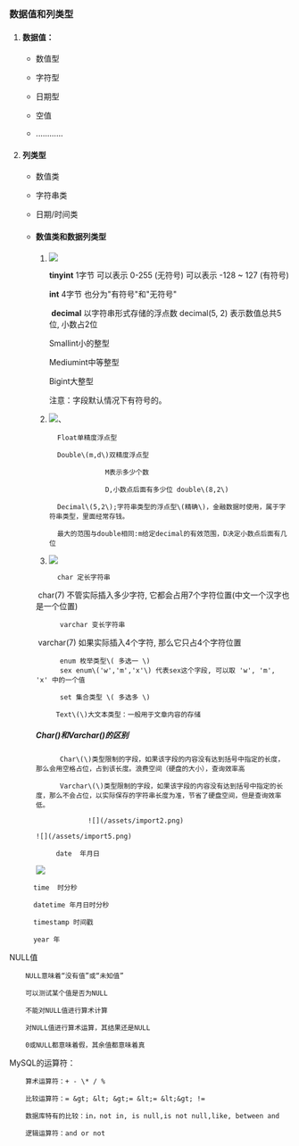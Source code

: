 ### 数据值和列类型

1. #### 数据值：

   * 数值型

   * 字符型

   * 日期型

   * 空值

   * ............
2. #### 列类型

   * 数值类

   * 字符串类

   * 日期/时间类

   * #### 数值类和数据列类型

     1. ![](file:///C:\Users\ADMINI~1\AppData\Local\Temp\msohtmlclip1\01\clip_image002.jpg)

        **tinyint** 1字节 可以表示 0-255 \(无符号\) 可以表示 -128 ~ 127 \(有符号\)

        **int** 4字节 也分为"有符号"和"无符号"

        ​​ **decimal** 以字符串形式存储的浮点数 decimal\(5, 2\) 表示数值总共5位, 小数占2位

        Smallint小的整型

        Mediumint中等整型

        Bigint大整型

        注意：字段默认情况下有符号的。

     2. ![](/assets/import.png)、

        ```
          Float单精度浮点型

          Double\(m,d\)双精度浮点型

                      M表示多少个数

                      D,小数点后面有多少位 double\(8,2\)

          Decimal\(5,2\);字符串类型的浮点型\(精确\)，金融数据时使用，属于字符串类型，里面经常存钱。

          最大的范围与double相同:m给定decimal的有效范围，D决定小数点后面有几位
        ```

     3. ![](/assets/import1.png)

        ```
          char 定长字符串
        ```

     ​          char\(7\) 不管实际插入多少字符, 它都会占用7个字符位置\(中文一个汉字也是一个位置\)

     ```
          ​ varchar 变长字符串
     ```

     ​          varchar\(7\) 如果实际插入4个字符, 那么它只占4个字符位置

     ```
           enum 枚举类型\( 多选一 \)  
          ​ sex enum\('w','m','x'\) 代表sex这个字段, 可以取 'w', 'm', 'x' 中的一个值

          ​ set 集合类型 \( 多选多 \)

          Text\(\)大文本类型：一般用于文章内容的存储
     ```

     ##### Char\(\)和Varchar\(\)的区别

     ```
           Char\(\)类型限制的字段，如果该字段的内容没有达到括号中指定的长度，那么会用空格占位，占到该长度。浪费空间（硬盘的大小），查询效率高

           Varchar\(\)类型限制的字段，如果该字段的内容没有达到括号中指定的长度，那么不会占位，以实际保存的字符串长度为准，节省了硬盘空间，但是查询效率低。

                  ![](/assets/import2.png)
     ```

     ```
     ![](/assets/import5.png)

          date  年月日
     ```

     ![](/assets/import7.png)

```
      time  时分秒

      datetime 年月日时分秒

      timestamp 时间戳

      year 年
```

NULL值

		NULL意味着“没有值”或“未知值”

		可以测试某个值是否为NULL

		不能对NULL值进行算术计算

		对NULL值进行算术运算，其结果还是NULL

		0或NULL都意味着假，其余值都意味着真



MySQL的运算符：

		算术运算符：+ - \* / % 

		比较运算符：= &gt; &lt; &gt;= &lt;= &lt;&gt; != 

		数据库特有的比较：in，not in, is null,is not null,like, between and 

		逻辑运算符：and or not

